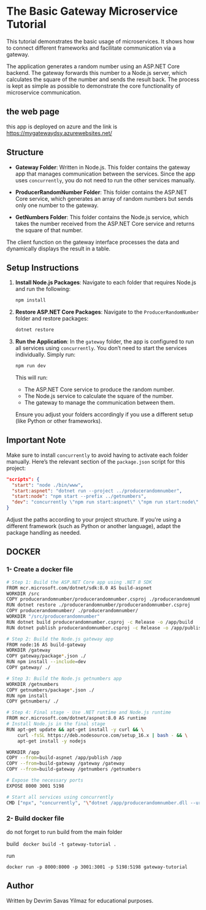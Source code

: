 # The Basic Gateway Microservice Tutorial

This tutorial demonstrates the basic usage of microservices. It shows how to connect different frameworks and facilitate communication via a gateway.

The application generates a random number using an ASP.NET Core backend. The gateway forwards this number to a Node.js server, which calculates the square of the number and sends the result back. The process is kept as simple as possible to demonstrate the core functionality of microservice communication.

## the web page

this app is deployed on azure and the link is
https://mygatewaydsy.azurewebsites.net/

## Structure

- **Gateway Folder**: Written in Node.js. This folder contains the gateway app that manages communication between the services. Since the app uses `concurrently`, you do not need to run the other services manually.
- **ProducerRandomNumber Folder**: This folder contains the ASP.NET Core service, which generates an array of random numbers but sends only one number to the gateway.

- **GetNumbers Folder**: This folder contains the Node.js service, which takes the number received from the ASP.NET Core service and returns the square of that number.

The client function on the gateway interface processes the data and dynamically displays the result in a table.

## Setup Instructions

1. **Install Node.js Packages**:
   Navigate to each folder that requires Node.js and run the following:

   ```bash
   npm install
   ```

2. **Restore ASP.NET Core Packages**:
   Navigate to the `ProducerRandomNumber` folder and restore packages:

   ```bash
   dotnet restore
   ```

3. **Run the Application**:
   In the `gateway` folder, the app is configured to run all services using `concurrently`. You don’t need to start the services individually. Simply run:

   ```bash
   npm run dev
   ```

   This will run:

   - The ASP.NET Core service to produce the random number.
   - The Node.js service to calculate the square of the number.
   - The gateway to manage the communication between them.

   Ensure you adjust your folders accordingly if you use a different setup (like Python or other frameworks).

## Important Note

Make sure to install `concurrently` to avoid having to activate each folder manually. Here’s the relevant section of the `package.json` script for this project:

```json
"scripts": {
  "start": "node ./bin/www",
  "start:aspnet": "dotnet run --project ../producerandomnumber",
  "start:node": "npm start --prefix ../getnumbers",
  "dev": "concurrently \"npm run start:aspnet\" \"npm run start:node\" \"npm start\""
}
```

Adjust the paths according to your project structure. If you're using a different framework (such as Python or another language), adapt the package handling as needed.

## DOCKER

### 1- Create a docker file

```bash
# Step 1: Build the ASP.NET Core app using .NET 8 SDK
FROM mcr.microsoft.com/dotnet/sdk:8.0 AS build-aspnet
WORKDIR /src
COPY producerandomnumber/producerandomnumber.csproj ./producerandomnumber/
RUN dotnet restore ./producerandomnumber/producerandomnumber.csproj
COPY producerandomnumber/ ./producerandomnumber/
WORKDIR "/src/producerandomnumber"
RUN dotnet build producerandomnumber.csproj -c Release -o /app/build
RUN dotnet publish producerandomnumber.csproj -c Release -o /app/publish

# Step 2: Build the Node.js gateway app
FROM node:16 AS build-gateway
WORKDIR /gateway
COPY gateway/package*.json ./
RUN npm install --include=dev
COPY gateway/ ./

# Step 3: Build the Node.js getnumbers app
WORKDIR /getnumbers
COPY getnumbers/package*.json ./
RUN npm install
COPY getnumbers/ ./

# Step 4: Final stage - Use .NET runtime and Node.js runtime
FROM mcr.microsoft.com/dotnet/aspnet:8.0 AS runtime
# Install Node.js in the final stage
RUN apt-get update && apt-get install -y curl && \
    curl -fsSL https://deb.nodesource.com/setup_16.x | bash - && \
    apt-get install -y nodejs

WORKDIR /app
COPY --from=build-aspnet /app/publish /app
COPY --from=build-gateway /gateway /gateway
COPY --from=build-gateway /getnumbers /getnumbers

# Expose the necessary ports
EXPOSE 8000 3001 5198

# Start all services using concurrently
CMD ["npx", "concurrently", "\"dotnet /app/producerandomnumber.dll --urls http://0.0.0.0:5198\"", "\"npm start --prefix /getnumbers\"", "\"npm start --prefix /gateway\""]
```

### 2- Build docker file

do not forget to run build from the main folder

build
` docker build -t gateway-tutorial .`

run

`docker run -p 8000:8000 -p 3001:3001 -p 5198:5198 gateway-tutorial `

## Author

Written by Devrim Savas Yilmaz for educational purposes.
